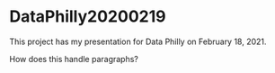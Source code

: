 # DataPhilly20200219
This project has my presentation for Data Philly on February 18, 2021.


How does this handle paragraphs?
